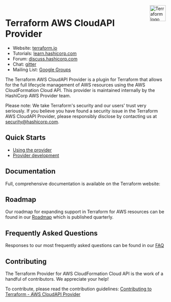 <a href="https://terraform.io">
    <img src="https://cdn.rawgit.com/hashicorp/terraform-website/master/content/source/assets/images/logo-hashicorp.svg" alt="Terraform logo" title="Terraform" align="right" height="50" />
</a>

# Terraform AWS CloudAPI Provider

- Website: [terraform.io](https://terraform.io)
- Tutorials: [learn.hashicorp.com](https://learn.hashicorp.com/terraform?track=getting-started#getting-started)
- Forum: [discuss.hashicorp.com](https://discuss.hashicorp.com/c/terraform-providers/tf-aws/)
- Chat: [gitter](https://gitter.im/hashicorp-terraform/Lobby)
- Mailing List: [Google Groups](http://groups.google.com/group/terraform-tool)

The Terraform AWS CloudAPI Provider is a plugin for Terraform that allows for the full lifecycle management of AWS resources using the AWS CloudFormation Cloud API.
This provider is maintained internally by the HashiCorp AWS Provider team.

Please note: We take Terraform's security and our users' trust very seriously. If you believe you have found a security issue in the Terraform AWS CloudAPI Provider, please responsibly disclose by contacting us at security@hashicorp.com.

## Quick Starts

- [Using the provider](docs/index.md)
- [Provider development](docs/DEVELOPMENT.md)

## Documentation

Full, comprehensive documentation is available on the Terraform website:

## Roadmap

Our roadmap for expanding support in Terraform for AWS resources can be found in our [Roadmap](ROADMAP.md) which is published quarterly.

## Frequently Asked Questions

Responses to our most frequently asked questions can be found in our [FAQ](docs/FAQ.md )

## Contributing

The Terraform Provider for AWS CloudFormation Cloud API is the work of a handful of contributors. We appreciate your help!

To contribute, please read the contribution guidelines: [Contributing to Terraform - AWS CloudAPI Provider](docs/CONTRIBUTING.md)
